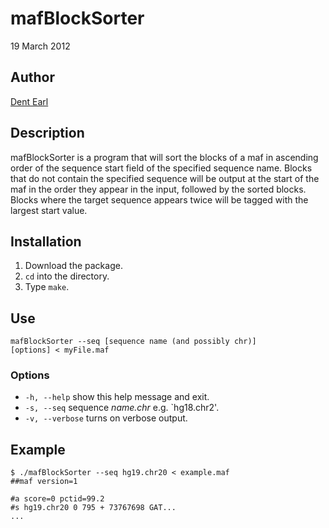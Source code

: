 # mafBlockSorter

19 March 2012

## Author
[Dent Earl](https://github.com/dentearl/)

## Description
mafBlockSorter is a program that will sort the blocks of a maf in ascending order of the sequence start field of the specified sequence name. Blocks that do not contain the specified sequence will be output at the start of the maf in the order they appear in the input, followed by the sorted blocks. Blocks where the target sequence appears twice will be tagged with the largest start value.

## Installation
1. Download the package.
2. <code>cd</code> into the directory.
3. Type <code>make</code>.

## Use
<code>mafBlockSorter --seq [sequence name (and possibly chr)] [options] < myFile.maf</code>

### Options
* <code>-h, --help</code>   show this help message and exit.
* <code>-s, --seq</code>   sequence _name.chr_ e.g. `hg18.chr2'.
* <code>-v, --verbose</code>   turns on verbose output.

## Example
    $ ./mafBlockSorter --seq hg19.chr20 < example.maf 
    ##maf version=1 
    
    #a score=0 pctid=99.2
    #s hg19.chr20 0 795 + 73767698 GAT...
    ...

